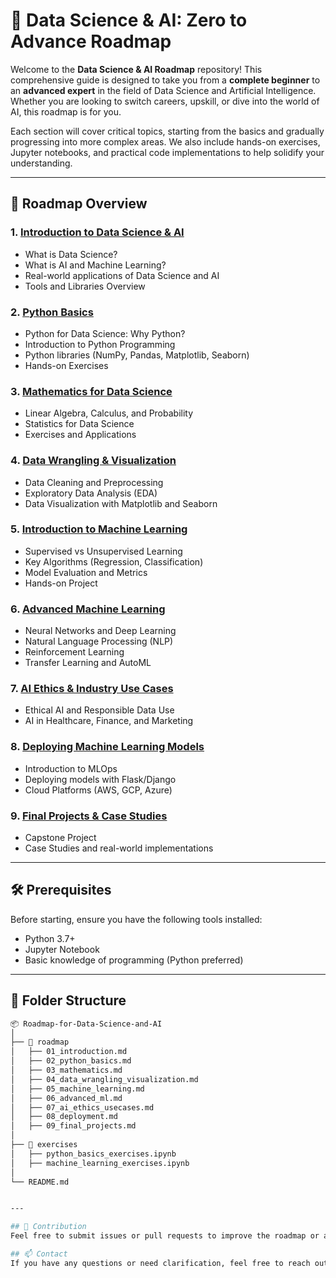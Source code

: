# 🚀 Data Science & AI: Zero to Advance Roadmap

Welcome to the **Data Science & AI Roadmap** repository! This comprehensive guide is designed to take you from a **complete beginner** to an **advanced expert** in the field of Data Science and Artificial Intelligence. Whether you are looking to switch careers, upskill, or dive into the world of AI, this roadmap is for you.

Each section will cover critical topics, starting from the basics and gradually progressing into more complex areas. We also include hands-on exercises, Jupyter notebooks, and practical code implementations to help solidify your understanding.

---

## 📖 Roadmap Overview

### 1. [Introduction to Data Science & AI](roadmap/01_introduction.md)
   - What is Data Science?
   - What is AI and Machine Learning?
   - Real-world applications of Data Science and AI
   - Tools and Libraries Overview

### 2. [Python Basics](roadmap/02_python_basics.md)
   - Python for Data Science: Why Python?
   - Introduction to Python Programming
   - Python libraries (NumPy, Pandas, Matplotlib, Seaborn)
   - Hands-on Exercises

### 3. [Mathematics for Data Science](roadmap/03_mathematics.md)
   - Linear Algebra, Calculus, and Probability
   - Statistics for Data Science
   - Exercises and Applications

### 4. [Data Wrangling & Visualization](roadmap/04_data_wrangling_visualization.md)
   - Data Cleaning and Preprocessing
   - Exploratory Data Analysis (EDA)
   - Data Visualization with Matplotlib and Seaborn

### 5. [Introduction to Machine Learning](roadmap/05_machine_learning.md)
   - Supervised vs Unsupervised Learning
   - Key Algorithms (Regression, Classification)
   - Model Evaluation and Metrics
   - Hands-on Project

### 6. [Advanced Machine Learning](roadmap/06_advanced_ml.md)
   - Neural Networks and Deep Learning
   - Natural Language Processing (NLP)
   - Reinforcement Learning
   - Transfer Learning and AutoML

### 7. [AI Ethics & Industry Use Cases](roadmap/07_ai_ethics_usecases.md)
   - Ethical AI and Responsible Data Use
   - AI in Healthcare, Finance, and Marketing

### 8. [Deploying Machine Learning Models](roadmap/08_deployment.md)
   - Introduction to MLOps
   - Deploying models with Flask/Django
   - Cloud Platforms (AWS, GCP, Azure)

### 9. [Final Projects & Case Studies](roadmap/09_final_projects.md)
   - Capstone Project
   - Case Studies and real-world implementations

---

## 🛠️ Prerequisites

Before starting, ensure you have the following tools installed:
- Python 3.7+
- Jupyter Notebook
- Basic knowledge of programming (Python preferred)

---

## 📂 Folder Structure

```bash
📦 Roadmap-for-Data-Science-and-AI
│
├── 📁 roadmap
│   ├── 01_introduction.md
│   ├── 02_python_basics.md
│   ├── 03_mathematics.md
│   ├── 04_data_wrangling_visualization.md
│   ├── 05_machine_learning.md
│   ├── 06_advanced_ml.md
│   ├── 07_ai_ethics_usecases.md
│   ├── 08_deployment.md
│   ├── 09_final_projects.md
│
├── 📁 exercises
│   ├── python_basics_exercises.ipynb
│   ├── machine_learning_exercises.ipynb
│
└── README.md 


---

## 🤝 Contribution
Feel free to submit issues or pull requests to improve the roadmap or add new sections!

## 📫 Contact
If you have any questions or need clarification, feel free to reach out to me via LinkedIn.
